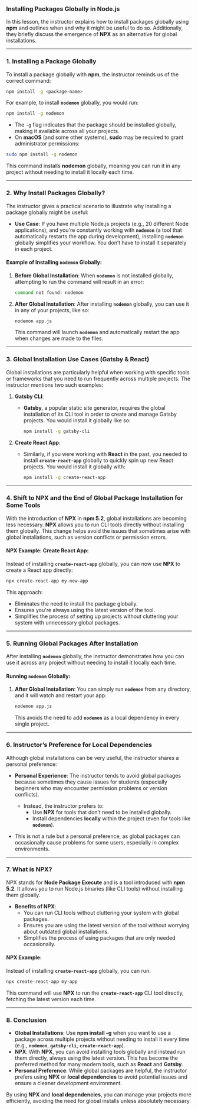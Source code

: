 ### Installing Packages Globally in Node.js

In this lesson, the instructor explains how to install packages globally using **npm** and outlines when and why it might be useful to do so. Additionally, they briefly discuss the emergence of **NPX** as an alternative for global installations.

---

### 1. **Installing a Package Globally**

To install a package globally with **npm**, the instructor reminds us of the correct command:

```bash
npm install -g <package-name>
```

For example, to install **`nodemon`** globally, you would run:

```bash
npm install -g nodemon
```

- The `-g` flag indicates that the package should be installed globally, making it available across all your projects.
- On **macOS** (and some other systems), **sudo** may be required to grant administrator permissions:

```bash
sudo npm install -g nodemon
```

This command installs **nodemon** globally, meaning you can run it in any project without needing to install it locally each time.

---

### 2. **Why Install Packages Globally?**

The instructor gives a practical scenario to illustrate why installing a package globally might be useful:

- **Use Case**: If you have multiple Node.js projects (e.g., 20 different Node applications), and you're constantly working with **`nodemon`** (a tool that automatically restarts the app during development), installing **`nodemon`** globally simplifies your workflow. You don’t have to install it separately in each project.

#### **Example of Installing `nodemon` Globally**:

1. **Before Global Installation**:
   When **`nodemon`** is not installed globally, attempting to run the command will result in an error:

   ```bash
   command not found: nodemon
   ```

2. **After Global Installation**:
   After installing **`nodemon`** globally, you can use it in any of your projects, like so:

   ```bash
   nodemon app.js
   ```

   This command will launch **`nodemon`** and automatically restart the app when changes are made to the files.

---

### 3. **Global Installation Use Cases (Gatsby & React)**

Global installations are particularly helpful when working with specific tools or frameworks that you need to run frequently across multiple projects. The instructor mentions two such examples:

1. **Gatsby CLI**:
   - **Gatsby**, a popular static site generator, requires the global installation of its CLI tool in order to create and manage Gatsby projects. You would install it globally like so:
     ```bash
     npm install -g gatsby-cli
     ```

2. **Create React App**:
   - Similarly, if you were working with **React** in the past, you needed to install **`create-react-app`** globally to quickly spin up new React projects. You would install it globally with:
     ```bash
     npm install -g create-react-app
     ```

---

### 4. **Shift to NPX and the End of Global Package Installation for Some Tools**

With the introduction of **NPX** in **npm 5.2**, global installations are becoming less necessary. **NPX** allows you to run CLI tools directly without installing them globally. This change helps avoid the issues that sometimes arise with global installations, such as version conflicts or permission errors.

#### **NPX Example: Create React App**:
Instead of installing **`create-react-app`** globally, you can now use **NPX** to create a React app directly:

```bash
npx create-react-app my-new-app
```

This approach:

- Eliminates the need to install the package globally.
- Ensures you're always using the latest version of the tool.
- Simplifies the process of setting up projects without cluttering your system with unnecessary global packages.

---

### 5. **Running Global Packages After Installation**

After installing **`nodemon`** globally, the instructor demonstrates how you can use it across any project without needing to install it locally each time.

#### **Running `nodemon` Globally**:
1. **After Global Installation**:
   You can simply run **`nodemon`** from any directory, and it will watch and restart your app:

   ```bash
   nodemon app.js
   ```

   This avoids the need to add **`nodemon`** as a local dependency in every single project.

---

### 6. **Instructor’s Preference for Local Dependencies**

Although global installations can be very useful, the instructor shares a personal preference:

- **Personal Experience**: The instructor tends to avoid global packages because sometimes they cause issues for students (especially beginners who may encounter permission problems or version conflicts).
  
  - Instead, the instructor prefers to:
    - Use **NPX** for tools that don’t need to be installed globally.
    - Install dependencies **locally** within the project (even for tools like **`nodemon`**).

- This is not a rule but a personal preference, as global packages can occasionally cause problems for some users, especially in complex environments.

---

### 7. **What is NPX?**

NPX stands for **Node Package Execute** and is a tool introduced with **npm 5.2**. It allows you to run Node.js binaries (like CLI tools) without installing them globally.

- **Benefits of NPX**:
  - You can run CLI tools without cluttering your system with global packages.
  - Ensures you are using the latest version of the tool without worrying about outdated global installations.
  - Simplifies the process of using packages that are only needed occasionally.

#### **NPX Example**:
Instead of installing **`create-react-app`** globally, you can run:

```bash
npx create-react-app my-app
```

This command will use **NPX** to run the **`create-react-app`** CLI tool directly, fetching the latest version each time.

---

### 8. **Conclusion**

- **Global Installations**: Use **npm install -g** when you want to use a package across multiple projects without needing to install it every time (e.g., **`nodemon`**, **`gatsby-cli`**, **`create-react-app`**).
- **NPX**: With **NPX**, you can avoid installing tools globally and instead run them directly, always using the latest version. This has become the preferred method for many modern tools, such as **React** and **Gatsby**.
- **Personal Preference**: While global packages are helpful, the instructor prefers using **NPX** or **local dependencies** to avoid potential issues and ensure a cleaner development environment.

By using **NPX** and **local dependencies**, you can manage your projects more efficiently, avoiding the need for global installs unless absolutely necessary.